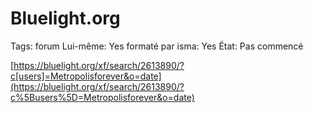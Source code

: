 # Bluelight.org

Tags: forum
Lui-même: Yes
formaté par isma: Yes
État: Pas commencé

[https://bluelight.org/xf/search/2613890/?c[users]=Metropolisforever&o=date](https://bluelight.org/xf/search/2613890/?c%5Busers%5D=Metropolisforever&o=date)